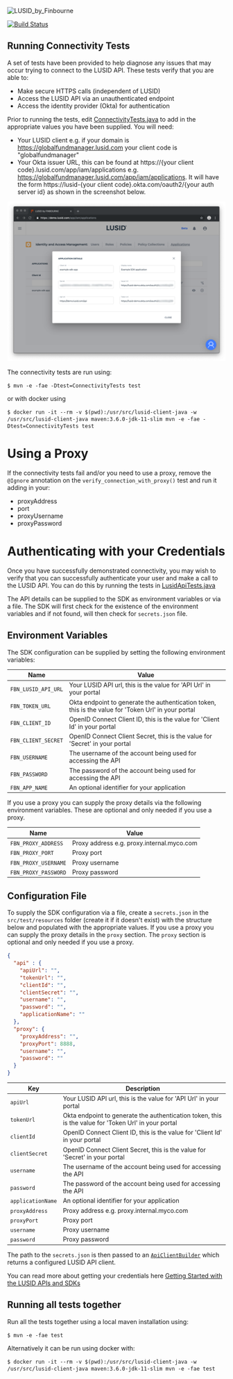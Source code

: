 ![LUSID_by_Finbourne](https://content.finbourne.com/LUSID_repo.png)

[![Build Status](https://travis-ci.org/finbourne/lusid-client-java.svg?branch=master)](https://travis-ci.org/finbourne/lusid-client-java)

## Running Connectivity Tests

A set of tests have been provided to help diagnose any issues that may occur trying to connect to the LUSID API. These tests verify that you are able to:
 
- Make secure HTTPS calls (independent of LUSID)
- Access the LUSID API via an unauthenticated endpoint
- Access the identity provider (Okta) for authentication


Prior to running the tests, edit [ConnectivityTests.java](https://github.com/finbourne/lusid-client-java/blob/master/src/test/java/com/finbourne/lusid/integration/ConnectivityTests.java)
to add in the appropriate values you have been supplied. You will need:

- Your LUSID client e.g. if your domain is https://globalfundmanager.lusid.com your client code is "globalfundmanager"
- Your Okta issuer URL, this can be found at https://{your client code}.lusid.com/app/iam/applications e.g. 
https://globalfundmanager.lusid.com/app/iam/applications. It will have the form https://lusid-{your client code}.okta.com/oauth2/{your auth server id}
as shown in the screenshot below.

![API credentials](https://github.com/finbourne/lusid-client-java/blob/master/iam-app.png)


The connectivity tests are run using:

```
$ mvn -e -fae -Dtest=ConnectivityTests test
```

or with docker using

```
$ docker run -it --rm -v $(pwd):/usr/src/lusid-client-java -w /usr/src/lusid-client-java maven:3.6.0-jdk-11-slim mvn -e -fae -Dtest=ConnectivityTests test
```

# Using a Proxy

If the connectivity tests fail and/or you need to use a proxy, remove the `@Ignore` annotation on the
`verify_connection_with_proxy()` test and run it adding in your:

- proxyAddress
- port
- proxyUsername
- proxyPassword


# Authenticating with your Credentials

Once you have successfully demonstrated connectivity, you may wish to verify that you can successfully authenticate your user
and make a call to the LUSID API. You can do this by running the tests in [LusidApiTests.java](https://github.com/finbourne/lusid-client-java/blob/master/src/test/java/com/finbourne/lusid/integration/LusidApiTests.java)

The API details can be supplied to the SDK as environment variables or via a file. 
The SDK will first check for the existence of the environment variables and if not found, will then check for `secrets.json` file.

## Environment Variables

The SDK configuration can be supplied by setting the following environment variables:

| Name |  Value |
| --- | --- |
| `FBN_LUSID_API_URL` | Your LUSID API url, this is the value for 'API Url' in your portal |
| `FBN_TOKEN_URL` | Okta endpoint to generate the authentication token, this is the value for 'Token Url' in your portal |
| `FBN_CLIENT_ID` | OpenID Connect Client ID, this is the value for 'Client Id' in your portal |
| `FBN_CLIENT_SECRET` | OpenID Connect Client Secret, this is the value for 'Secret' in your portal |
| `FBN_USERNAME` | The username of the account being used for accessing the API |
| `FBN_PASSWORD` | The password of the account being used for accessing the API |
| `FBN_APP_NAME` | An optional identifier for your application |

If you use a proxy you can supply the proxy details via the following environment variables. These are optional and only needed if you use a proxy.

| Name |  Value |
| --- | --- |
| `FBN_PROXY_ADDRESS` | Proxy address e.g. proxy.internal.myco.com |
| `FBN_PROXY_PORT` | Proxy port |
| `FBN_PROXY_USERNAME` | Proxy username |
| `FBN_PROXY_PASSWORD` | Proxy password |

## Configuration File

To supply the SDK configuration via a file, create a `secrets.json` in the `src/test/resources` folder (create it if it doesn't exist) with the structure below and populated with the appropriate values. If you use a proxy you can supply the proxy details in the `proxy` section. The `proxy` section is optional and only needed if you use a proxy.

``` json
{
  "api" : {
    "apiUrl": "",
    "tokenUrl": "",
    "clientId": "",
    "clientSecret": "",
    "username": "",
    "password": "",
    "applicationName": ""    
  },
  "proxy": {
    "proxyAddress": "",
    "proxyPort": 8888,
    "username": "",
    "password": ""
  }
}
```

| Key | Description |
| --- | --- |
| `apiUrl` | Your LUSID API url, this is the value for 'API Url' in your portal |
| `tokenUrl` | Okta endpoint to generate the authentication token, this is the value for 'Token Url' in your portal |
| `clientId` | OpenID Connect Client ID, this is the value for 'Client Id' in your portal |
| `clientSecret` | OpenID Connect Client Secret, this is the value for 'Secret' in your portal |
| `username` | The username of the account being used for accessing the API |
| `password` | The password of the account being used for accessing the API |
| `applicationName` | An optional identifier for your application |
| `proxyAddress` | Proxy address e.g. proxy.internal.myco.com |
| `proxyPort` | Proxy port |
| `username` | Proxy username |
| `password` | Proxy password |


The path to the `secrets.json` is then passed to an [`ApiClientBuilder`](https://github.com/finbourne/lusid-sdk-java/blob/master/sdk/src/main/java/com/finbourne/lusid/utilities/ApiClientBuilder.java) which returns a configured LUSID API client.

You can read more about getting your credentials here [Getting Started with the LUSID APIs and SDKs](https://support.finbourne.com/getting-started-with-apis-sdks)

## Running all tests together

Run all the tests together using a local maven installation using:

```
$ mvn -e -fae test
```

Alternatively it can be run using docker with:
```
$ docker run -it --rm -v $(pwd):/usr/src/lusid-client-java -w /usr/src/lusid-client-java maven:3.6.0-jdk-11-slim mvn -e -fae test
```
